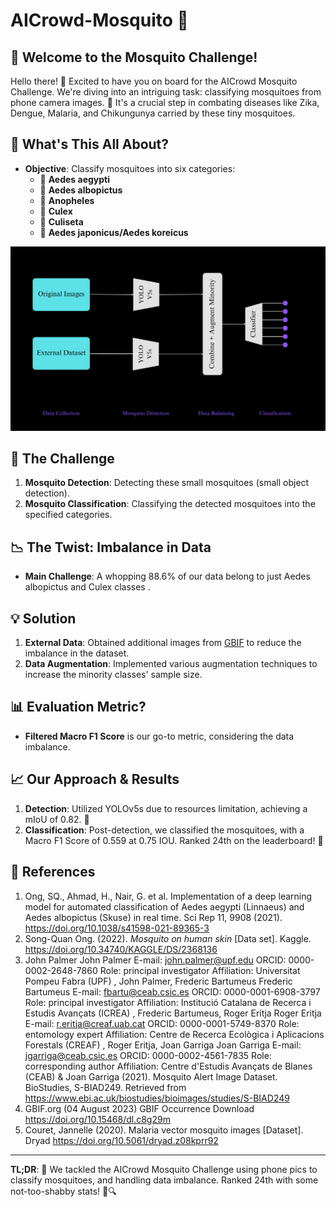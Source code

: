 # AICrowd-Mosquito 🦟

## 🌟 Welcome to the Mosquito Challenge!
Hello there! 👋 Excited to have you on board for the AICrowd Mosquito Challenge. We're diving into an intriguing task: classifying mosquitoes from phone camera images. 📸 It's a crucial step in combating diseases like Zika, Dengue, Malaria, and Chikungunya carried by these tiny mosquitoes.

## 🧐 What's This All About?
- **Objective**: Classify mosquitoes into six categories: 
  - 🦟 **Aedes aegypti**
  - 🦟 **Aedes albopictus**
  - 🦟 **Anopheles**
  - 🦟 **Culex**
  - 🦟 **Culiseta**
  - 🦟 **Aedes japonicus/Aedes koreicus**

![AI Crowd Outline](./AI%20Crowd%20Outline.png)

## 🚀 The Challenge
1. **Mosquito Detection**: Detecting these small mosquitoes (small object detection).
2. **Mosquito Classification**: Classifying the detected mosquitoes into the specified categories.


## 📉 The Twist: Imbalance in Data
- **Main Challenge**: A whopping 88.6% of our data belong to just Aedes albopictus and Culex classes . 


## 💡 Solution
1. **External Data**: Obtained additional images from [GBIF](https://www.gbif.org/) to reduce the imbalance in the dataset.
2. **Data Augmentation**: Implemented various augmentation techniques to increase the minority classes' sample size.


## 📊 Evaluation Metric?
- **Filtered Macro F1 Score** is our go-to metric, considering the data imbalance.


## 📈 Our Approach & Results
1. **Detection**: Utilized YOLOv5s due to resources limitation, achieving a mIoU of 0.82. 🎯
2. **Classification**: Post-detection, we classified the mosquitoes, with a Macro F1 Score of 0.559 at 0.75 IOU. Ranked 24th on the leaderboard! 🌟

## 🔗 References
1. Ong, SQ., Ahmad, H., Nair, G. et al. Implementation of a deep learning model for automated classification of Aedes aegypti (Linnaeus) and Aedes albopictus (Skuse) in real time. Sci Rep 11, 9908 (2021). https://doi.org/10.1038/s41598-021-89365-3
2. Song-Quan Ong. (2022). <i>Mosquito on human skin</i> [Data set]. Kaggle. https://doi.org/10.34740/KAGGLE/DS/2368136
3. John Palmer John Palmer E-mail: john.palmer@upf.edu ORCID: 0000-0002-2648-7860 Role: principal investigator Affiliation: Universitat Pompeu Fabra (UPF) , John Palmer, Frederic Bartumeus Frederic Bartumeus E-mail: fbartu@ceab.csic.es ORCID: 0000-0001-6908-3797 Role: principal investigator Affiliation: Institució Catalana de Recerca i Estudis Avançats (ICREA) , Frederic Bartumeus, Roger Eritja Roger Eritja E-mail: r.eritja@creaf.uab.cat ORCID: 0000-0001-5749-8370 Role: entomology expert Affiliation: Centre de Recerca Ecològica i Aplicacions Forestals (CREAF) , Roger Eritja, Joan Garriga Joan Garriga E-mail: jgarriga@ceab.csic.es ORCID: 0000-0002-4561-7835 Role: corresponding author Affiliation: Centre d'Estudis Avançats de Blanes (CEAB) & Joan Garriga (2021). Mosquito Alert Image Dataset. BioStudies, S-BIAD249. Retrieved from https://www.ebi.ac.uk/biostudies/bioimages/studies/S-BIAD249
4. GBIF.org (04 August 2023) GBIF Occurrence Download https://doi.org/10.15468/dl.c8g29m
5. Couret, Jannelle (2020). Malaria vector mosquito images [Dataset]. Dryad https://doi.org/10.5061/dryad.z08kprr92


---

**TL;DR**: 🦟 We tackled the AICrowd Mosquito Challenge using phone pics to classify mosquitoes, and handling data imbalance. Ranked 24th with some not-too-shabby stats! 🚀🔍
